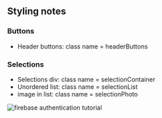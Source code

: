 ## Styling notes
### Buttons
- Header buttons: class name = headerButtons

### Selections 
- Selections div: class name = selectionContainer
- Unordered list: class name = selectionList
- image in list: class name = selectionPhoto

![firebase authentication tutorial](https://www.youtube.com/watch?v=9bXhf_TELP4)